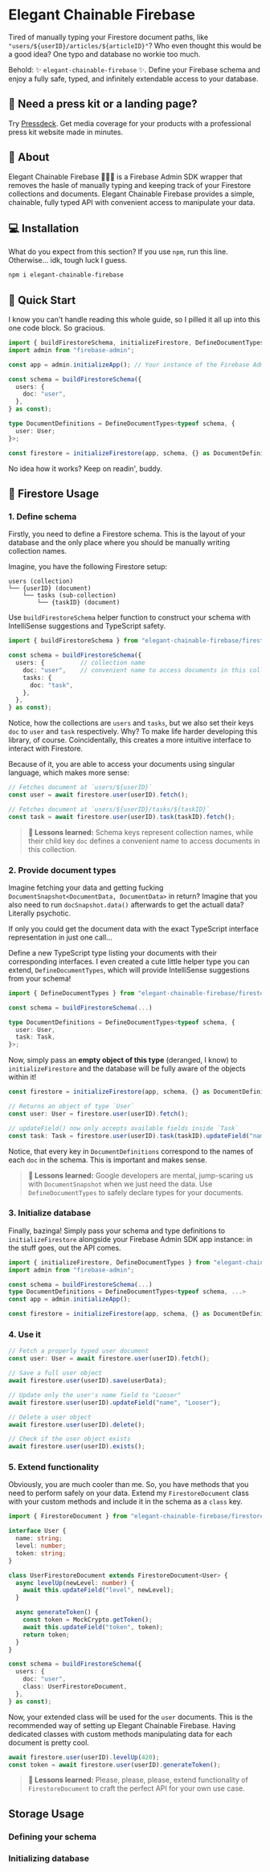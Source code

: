 # Elegant Chainable Firebase

Tired of manually typing your Firestore document paths, like `"users/${userID}/articles/${articleID}"`? Who even thought this would be a good idea? One typo and database no workie too much.

Behold: ✨ `elegant-chainable-firebase` ✨. Define your Firebase schema and enjoy a fully safe, typed, and infinitely extendable access to your database.

## 📢 Need a press kit or a landing page?

Try [Pressdeck](https://pressdeck.io/?utm_source=elegant_chainable_firebase). Get media coverage for your products with a professional press kit website made in minutes.

## 🤔 About

Elegant Chainable Firebase 🫦🥵💦 is a Firebase Admin SDK wrapper that removes the hasle of manually typing and keeping track of your Firestore collections and documents. Elegant Chainable Firebase provides a simple, chainable, fully typed API with convenient access to manipulate your data.

## 💻 Installation

What do you expect from this section? If you use `npm`, run this line. Otherwise... idk, tough luck I guess.

```bash
npm i elegant-chainable-firebase
```

## 🏁 Quick Start

I know you can't handle reading this whole guide, so I pilled it all up into this one code block. So gracious.

```typescript
import { buildFirestoreSchema, initializeFirestore, DefineDocumentTypes } from "elegant-chainable-firebase/firestore";
import admin from "firebase-admin";

const app = admin.initializeApp(); // Your instance of the Firebase Admin SDK

const schema = buildFirestoreSchema({
  users: {
    doc: "user",
  },
} as const);

type DocumentDefinitions = DefineDocumentTypes<typeof schema, {
  user: User;
}>;

const firestore = initializeFirestore(app, schema, {} as DocumentDefinitions);
```

No idea how it works? Keep on readin', buddy.

## 👀 Firestore Usage

### 1. Define schema

Firstly, you need to define a Firestore schema. This is the layout of your database and the only place where you should be manually writing collection names.

Imagine, you have the following Firestore setup:

```
users (collection)
└── {userID} (document)
    └── tasks (sub-collection)
        └── {taskID} (document)
```

Use `buildFirestoreSchema` helper function to construct your schema with IntelliSense suggestions and TypeScript safety.

```typescript
import { buildFirestoreSchema } from "elegant-chainable-firebase/firestore";

const schema = buildFirestoreSchema({
  users: {          // collection name
    doc: "user",    // convenient name to access documents in this collection
    tasks: {
      doc: "task",
    },
  },
} as const);
```

Notice, how the collections are `users` and `tasks`, but we also set their keys `doc` to `user` and `task` respectively. Why? To make life harder developing this library, of course. Coincidentally, this creates a more intuitive interface to interact with Firestore.

Because of it, you are able to access your documents using singular language, which makes more sense:

```typescript
// Fetches document at `users/${userID}`
const user = await firestore.user(userID).fetch();

// Fetches document at `users/${userID}/tasks/${taskID}`
const task = await firestore.user(userID).task(taskID).fetch();
```

> **🤤 Lessons learned:** Schema keys represent collection names, while their child key `doc` defines a convenient name to access documents in this collection.

### 2. Provide document types

Imagine fetching your data and getting fucking `DocumentSnapshot<DocumentData, DocumentData>` in return? Imagine that you also need to run `docSnapshot.data()` afterwards to get the actuall data? Literally psychotic.

If only you could get the document data with the exact TypeScript interface representation in just one call...

Define a new TypeScript type listing your documents with their corresponding interfaces. I even created a cute little helper type you can extend, `DefineDocumentTypes`, which will provide IntelliSense suggestions from your schema!

```typescript
import { DefineDocumentTypes } from "elegant-chainable-firebase/firestore";

const schema = buildFirestoreSchema(...)

type DocumentDefinitions = DefineDocumentTypes<typeof schema, {
  user: User,
  task: Task,
}>;
```

Now, simply pass an **empty object of this type** (deranged, I know) to `initializeFirestore` and the database will be fully aware of the objects within it!

```typescript
const firestore = initializeFirestore(app, schema, {} as DocumentDefinitions);

// Returns an object of type `User`
const user: User = firestore.user(userID).fetch();

// updateField() now only accepts available fields inside `Task`
const task: Task = firestore.user(userID).task(taskID).updateField("name");
```

Notice, that every key in `DocumentDefinitions` correspond to the names of each `doc` in the schema. This is important and makes sense.

> **🤤 Lessons learned:** Google developers are mental, jump-scaring us with `DocumentSnapshot` when we just need the data. Use `DefineDocumentTypes` to safely declare types for your documents.

### 3. Initialize database

Finally, bazinga! Simply pass your schema and type definitions to `initializeFirestore` alongside your Firebase Admin SDK app instance: in the stuff goes, out the API comes.

```typescript
import { initializeFirestore, DefineDocumentTypes } from "elegant-chainable-firebase/firestore";
import admin from "firebase-admin";

const schema = buildFirestoreSchema(...)
type DocumentDefinitions = DefineDocumentTypes<typeof schema, ...>
const app = admin.initializeApp();

const firestore = initializeFirestore(app, schema, {} as DocumentDefinitions);
```

### 4. Use it

```typescript
// Fetch a properly typed user document
const user: User = await firestore.user(userID).fetch();

// Save a full user object
await firestore.user(userID).save(userData);

// Update only the user's name field to "Looser"
await firestore.user(userID).updateField("name", "Looser");

// Delete a user object
await firestore.user(userID).delete();

// Check if the user object exists
await firestore.user(userID).exists();
```

### 5. Extend functionality

Obviously, you are much cooler than me. So, you have methods that you need to perform safely on your data. Extend my `FirestoreDocument` class with your custom methods and include it in the schema as a `class` key.

```typescript
import { FirestoreDocument } from "elegant-chainable-firebase/firestore";

interface User {
  name: string;
  level: number;
  token: string;
}

class UserFirestoreDocument extends FirestoreDocument<User> {
  async levelUp(newLevel: number) {
    await this.updateField("level", newLevel);
  }

  async generateToken() {
    const token = MockCrypto.getToken();
    await this.updateField("token", token);
    return token;
  }
}

const schema = buildFirestoreSchema({
  users: {
    doc: "user",
    class: UserFirestoreDocument,
  },
} as const);
```

Now, your extended class will be used for the `user` documents. This is the recommended way of setting up Elegant Chainable Firebase. Having dedicated classes with custom methods manipulating data for each document is pretty cool.

```typescript
await firestore.user(userID).levelUp(420);
const token = await firestore.user(userID).generateToken();
```

> **🤤 Lessons learned:** Please, please, please, extend functionality of `FirestoreDocument` to craft the perfect API for your own use case.

## Storage Usage

### Defining your schema

### Initializing database

